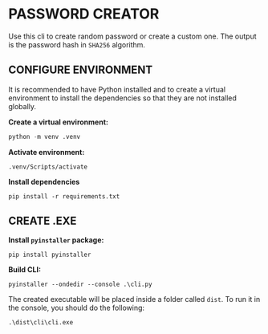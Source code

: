 # PASSWORD CREATOR

Use this cli to create random password or create a custom one. The output is the password hash in `SHA256` algorithm.

## CONFIGURE ENVIRONMENT

It is recommended to have Python installed and to create a virtual environment to install the dependencies so that they are not installed globally.

**Create a virtual environment:**

```python
python -m venv .venv
```

**Activate environment:**

```CMD
.venv/Scripts/activate
```

**Install dependencies**

```CMD
pip install -r requirements.txt
```

## CREATE .EXE

**Install `pyinstaller` package:**

```
pip install pyinstaller
```

**Build CLI:**

```CMD
pyinstaller --ondedir --console .\cli.py
```

The created executable will be placed inside a folder called `dist`. To run it in the console, you should do the following:

```CMD
.\dist\cli\cli.exe
```
